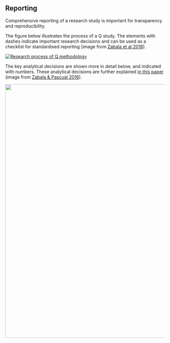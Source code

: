 ## Reporting

Comprehensive reporting of a research study is important for transparency and reproducibility. 

The figure below illustrates the process of a Q study. The elements with dashes indicate important research decisions and can be used as a checklist for standardised reporting (image from [Zabala et al 2018](https://conbio.onlinelibrary.wiley.com/doi/full/10.1111/cobi.13123)).


[![Research process of Q methodology](https://www.ncbi.nlm.nih.gov/pmc/articles/instance/6849601/bin/COBI-32-1185-g001.jpg)](https://conbio.onlinelibrary.wiley.com/doi/full/10.1111/cobi.13123)


The key analytical decisions are shown more in detail below, and indicated with numbers. These analytical decisions are further explained [in this paper](https://journals.plos.org/plosone/article?id=10.1371/journal.pone.0148087#sec006) (image from [Zabala & Pascual 2016]( https://doi.org/10.1371/journal.pone.0148087)).


<a href="https://journals.plos.org/plosone/article?id=10.1371/journal.pone.0148087"><img width="800" src="https://journals.plos.org/plosone/article/figure/image?size=large&id=info:doi/10.1371/journal.pone.0148087.g001"></a>



